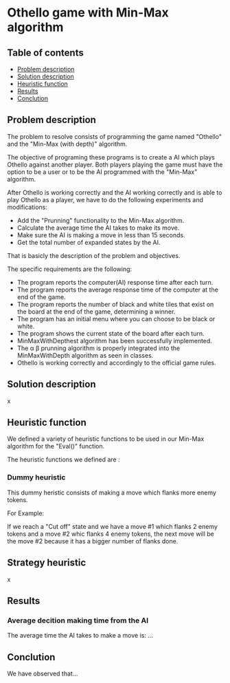 # Othello game with Min-Max algorithm

## Table of contents

- [Problem description](#problem-description)
- [Solution description](#solution-description)
- [Heuristic function](#heuristic-function)
- [Results](#results)
- [Conclution](#conclution)

## Problem description

The problem to resolve consists of programming the game named "Othello" and the "Min-Max (with depth)" algorithm.

The objective of programing these programs is to create a AI which plays Othello against another player. Both players playing the game must have the option to be a user or to be the AI programmed with the "Min-Max" algorithm.
 
After Othello is working correctly and the AI working correctly and is able to play Othello as a player, we have to do the following experiments and modifications:
-  Add the "Prunning" functionality to the Min-Max algorithm.
-  Calculate the average time the AI takes to make its move.
-  Make sure the AI is making a move in less than 15 seconds.
-  Get the total number of expanded states by the AI.

That is basicly the description of the problem and objectives.

The specific requirements are the following:

- The program reports the computer(AI) response time after each turn.
- The program reports the average response time of the computer at the end of the game.
- The program reports the number of black and white tiles that exist on the board at the end of the game, determining a winner.
- The program has an initial menu where you can choose to be black or white.
- The program shows the current state of the board after each turn.
- MinMaxWithDepthest algorithm has been successfully implemented.
- The α β prunning algorithm is properly integrated into the MinMaxWithDepth algorithm as seen in classes.
- Othello is working correctly and accordingly to the official game rules.

## Solution description

x



## Heuristic function

We defined a variety of heuristic functions to be used in our Min-Max algorithm for the "Eval()" function.

The heuristic functions we defined are :

### Dummy heuristic

This dummy heristic consists of making a move which flanks more enemy tokens.

For Example:

If we reach a "Cut off" state and we have a move #1 which flanks 2 enemy tokens and a move #2 whic flanks 4 enemy tokens, the next move will be the move #2 because it has a bigger number of flanks done.

## Strategy heuristic

x

## Results

### Average decition making time from the AI

The average time the AI takes to make a move is:  ...


## Conclution

We have observed that...
